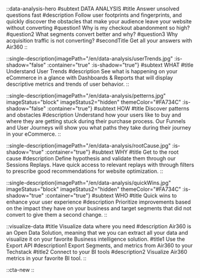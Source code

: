 ::data-analysis-hero
#subtext
DATA ANALYSIS
#title
Answer unsolved questions fast
#description
Follow user footprints and fingerprints, and quickly discover the obstacles that make your audience leave your website without converting 
#question1
Why is my checkout abandonment so high?
#question2
What segments convert better and why?
#question3
Why acquisition traffic is not converting?
#secondTitle
Get all your answers with Air360
::

::single-description{imagePath="/en/data-analysis/userTrends.jpg" :is-shadow="false" :container="true" :is-shadow="true"}
#subtext
WHAT
#title
Understand User Trends 
#description
See what is happening on your eCommerce in a glance with Dashboards & Reports that will display descriptive metrics and trends of user behavior. 
::

::single-description{imagePath="/en/data-analysis/petterns.jpg" imageStatus="block" imageStatus2="hidden" themeColor="#FA734C" :is-shadow="false" :container="true"}
#subtext
HOW
#title
Discover patterns and obstacles
#description
Understand how your users like to buy and where they are getting stuck during their  purchase process. Our Funnels and User Journeys will show you what paths they take during their journey in your eCommerce.
::

::single-description{imagePath="/en/data-analysis/rootCause.jpg" :is-shadow="true" :container="true"}
#subtext
WHY
#title
Get to the root cause
#description
Define hypothesis and validate them through our Sessions Replays. Have quick access to relevant replays with through filters to prescribe good recommendations for website optimization.
::

::single-description{imagePath="/en/data-analysis/quickWins.jpg" imageStatus="block" imageStatus2="hidden" themeColor="#FA734C" :is-shadow="true" :container="true"}
#subtext
WHO
#title
Quick wins to enhance your user experience
#description
Prioritize improvements based on the impact  they have on your business and target segments that did not convert  to give them a second change.
::

::visualize-data
#title
Visualize data where you need
#description
Air360 is an Open Data Solution, meaning that we you can extract all your data and visualize it on your favorite Business intelligence solution.
#title1
Use the Export API
#description1
Export Segments, and metrics from Air360 to your Techstack
#title2
Connect to your BI tools
#description2
Visualize Air360 metrics in your favorite BI tool.
::

::cta-new
::